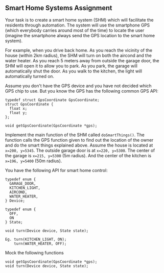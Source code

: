 Smart Home Systems Assignment
----------

Your task is to create a smart home system (SHM) which will facilitate the residents through automation. The system will use the smartphone GPS (which everybody carries around most of the time) to locate the user (imagine the smartphone always send the GPS location to the smart home system).

For example, when you drive back home. As you reach the vicinity of the house (within 2km radius), the SHM will turn on both the aircond and the water heater. As you reach 5 meters away from outside the garage door, the SHM will open it to allow you to park. As you park, the garage will automatically shut the door. As you walk to the kitchen, the light will automatically turned on.

Assume you don't have the GPS device and you have not decided which GPS chip to use. But you know the GPS has the following common GPS API:
```
typedef struct GpsCoordinate GpsCoordinate;
struct GpsCoordinate {
  float x;
  float y;   
};

void getGpsCoordinate(GpsCoordinate *gps);
```
Implement the main function of the SHM called `doSmartThings()`. The function calls the GPS function given to find out the location of the owner and do the smart things explained above. Assume the house is located at `x=200, y=5345`. The outside garage door is at `x=220, y=5300`. The center of the garage is `x=215, y=5300` (5m radius). And the center of the kitchen is `x=196, y=5400` (50m radius).

You have the following API for smart home control:
```
typedef enum {
  GARAGE_DOOR,
  KITCHEN_LIGHT,
  AIRCOND,
  WATER_HEATER,
} Device;

typedef enum {
  OFF,
  ON
} State;

void turn(Device device, State state);

Eg. turn(KITCHEN_LIGHT, ON);
    turn(WATER_HEATER, OFF);
```
Mock the following functions
```
void getGpsCoordinate(GpsCoordinate *gps);
void turn(Device device, State state);
```
